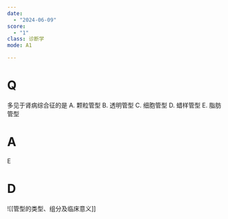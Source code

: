 ```yaml
---
date:
  - "2024-06-09"
score:
  - "1"
class: 诊断学
mode: A1

---
```



# Q
多见于肾病综合征的是
A. 颗粒管型 
B. 透明管型 
C. 细胞管型
D. 蜡样管型 
E. 脂肪管型

# A

E


# D
![[管型的类型、组分及临床意义]]